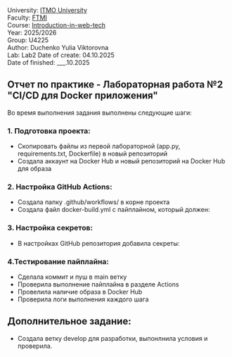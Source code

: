 University: [ITMO University](https://itmo.ru/ru/)  
Faculty: [FTMI](https://ftmi.itmo.ru)  
Course: [Introduction-in-web-tech](https://https://itmo-ict-faculty.github.io/introduction-in-web-tech/)   
Year: 2025/2026   
Group: U4225  
Author: Duchenko Yulia Viktorovna  
Lab: Lab2 
Date of create: 04.10.2025  
Date of finished: ___.10.2025 

## Отчет по практике - Лабораторная работа №2 "CI/CD для Docker приложения"
Во время выполнения задания выполнены следующие шаги:

### 1. Подготовка проекта:
- Скопировать файлы из первой лабораторной (app.py, requirements.txt, Dockerfile) в новый репозиторий
- Создала аккаунт на Docker Hub и новый репозиторий на Docker Hub для образа

### 2. Настройка GitHub Actions:
- Создала папку .github/workflows/ в корне проекта
- Создала файл docker-build.yml с пайплайном, который должен:

### 3. Настройка секретов:
- В настройках GitHub репозитория добавила секреты:

### 4.Тестирование пайплайна:
- Сделала коммит и пуш в main ветку
- Проверила выполнение пайплайна в разделе Actions
- Провелила наличие образа в Docker Hub
- Проверила логи выполнения каждого шага

## Дополнительное задание: 
- Создала ветку develop для разработки, выпонлнила условия и проверила. 
